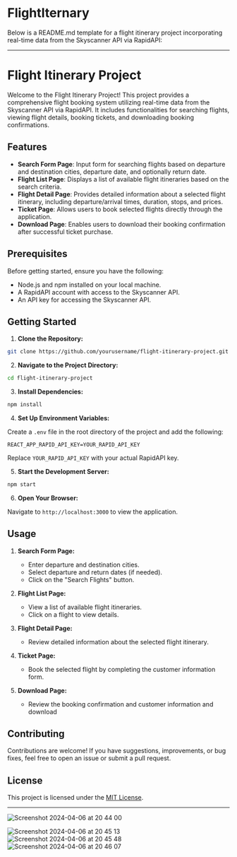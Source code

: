 # FlightIternary
Below is a README.md template for a flight itinerary project incorporating real-time data from the Skyscanner API via RapidAPI:

---

# Flight Itinerary Project

Welcome to the Flight Itinerary Project! This project provides a comprehensive flight booking system utilizing real-time data from the Skyscanner API via RapidAPI. It includes functionalities for searching flights, viewing flight details, booking tickets, and downloading booking confirmations.

## Features

- **Search Form Page**: Input form for searching flights based on departure and destination cities, departure date, and optionally return date.
- **Flight List Page**: Displays a list of available flight itineraries based on the search criteria.
- **Flight Detail Page**: Provides detailed information about a selected flight itinerary, including departure/arrival times, duration, stops, and prices.
- **Ticket Page**: Allows users to book selected flights directly through the application.
- **Download Page**: Enables users to download their booking confirmation after successful ticket purchase.

## Prerequisites

Before getting started, ensure you have the following:

- Node.js and npm installed on your local machine.
- A RapidAPI account with access to the Skyscanner API.
- An API key for accessing the Skyscanner API.

## Getting Started

1. **Clone the Repository:**

```bash
git clone https://github.com/yourusername/flight-itinerary-project.git
```

2. **Navigate to the Project Directory:**

```bash
cd flight-itinerary-project
```

3. **Install Dependencies:**

```bash
npm install
```

4. **Set Up Environment Variables:**

Create a `.env` file in the root directory of the project and add the following:

```
REACT_APP_RAPID_API_KEY=YOUR_RAPID_API_KEY
```

Replace `YOUR_RAPID_API_KEY` with your actual RapidAPI key.

5. **Start the Development Server:**

```bash
npm start
```

6. **Open Your Browser:**

Navigate to `http://localhost:3000` to view the application.

## Usage

1. **Search Form Page:**

   - Enter departure and destination cities.
   - Select departure and return dates (if needed).
   - Click on the "Search Flights" button.

2. **Flight List Page:**

   - View a list of available flight itineraries.
   - Click on a flight to view details.

3. **Flight Detail Page:**

   - Review detailed information about the selected flight itinerary.

4. **Ticket Page:**

   - Book the selected flight by completing the customer information form.

5. **Download Page:**

   - Review the booking confirmation and customer information and download

## Contributing

Contributions are welcome! If you have suggestions, improvements, or bug fixes, feel free to open an issue or submit a pull request.

## License

This project is licensed under the [MIT License](LICENSE).

---
![Screenshot 2024-04-06 at 20 44 00](https://github.com/soemyatkaykhaing/FlightIternary/assets/43386245/b10e44b2-3f7c-49e6-9d3c-71d4f493c40b)

![Screenshot 2024-04-06 at 20 45 13](https://github.com/soemyatkaykhaing/FlightIternary/assets/43386245/3e794668-ebde-42f7-8ef9-767f33e1fc05)
![Screenshot 2024-04-06 at 20 45 48](https://github.com/soemyatkaykhaing/FlightIternary/assets/43386245/e67eb425-431f-40ab-84d5-8e13e7e85720)
![Screenshot 2024-04-06 at 20 46 07](https://github.com/soemyatkaykhaing/FlightIternary/assets/43386245/7e398fdb-4660-49fb-8fbd-d973ea6b4c85)

